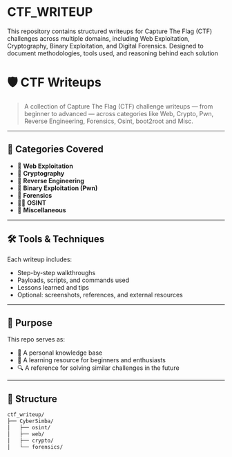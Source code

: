 # CTF_WRITEUP
This repository contains structured writeups for Capture The Flag (CTF) challenges across multiple domains, including Web Exploitation, Cryptography, Binary Exploitation, and Digital Forensics. Designed to document methodologies, tools used, and reasoning behind each solution
# 🛡️ CTF Writeups

> A collection of Capture The Flag (CTF) challenge writeups — from beginner to advanced — across categories like Web, Crypto, Pwn, Reverse Engineering, Forensics, Osint, boot2root and Misc.

---

## 📂 Categories Covered

- 🔐 **Web Exploitation**
- 🧮 **Cryptography**
- 🧠 **Reverse Engineering**
- 🐛 **Binary Exploitation (Pwn)**
- 🧾 **Forensics**
- 🕵️‍♂️ **OSINT**
- 🧩 **Miscellaneous**

---

## 🛠️ Tools & Techniques

Each writeup includes:
- Step-by-step walkthroughs
- Payloads, scripts, and commands used
- Lessons learned and tips
- Optional: screenshots, references, and external resources

---

## 🎯 Purpose

This repo serves as:
- 📝 A personal knowledge base
- 📖 A learning resource for beginners and enthusiasts
- 🔍 A reference for solving similar challenges in the future

---

## 📁 Structure

```bash
ctf_writeup/
├── CyberSimba/
│   ├── osint/
│   ├── web/
│   ├── crypto/
│   └── forensics/
